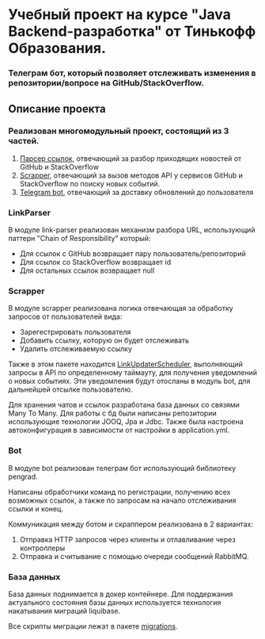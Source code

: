# Учебный проект на курсе "Java Backend-разработка" от Тинькофф Образования. 

### Телеграм бот, который позволяет отслеживать изменения в репозитории/вопросе на GitHub/StackOverflow.

## Описание проекта

### Реализован многомодульный проект, состоящий из 3 частей.
1. [Парсер ссылок](linkParser), отвечающий за разбор приходящих новостей от GitHub и StackOverflow
2. [Scrapper](scrapper), отвечающий за вызов методов API у сервисов GitHub и StackOverflow по поиску новых событий.
3. [Telegram bot](bot), отвечающий за доставку обновлений до пользователя

### LinkParser

В модуле link-parser реализован механизм разбора URL, использующий паттерн "Chain of Responsibility" который:
* Для ссылок с GitHub возвращает пару пользователь/репозиторий
* Для ссылок со StackOverflow возвращает id
* Для остальных ссылок возвращает null

### Scrapper

В модуле scrapper реализована логика отвечающая за обработку запросов от пользователей вида:
* Зарегестрировать пользователя 
* Добавить ссылку, которую он будет отслеживать
* Удалить отслеживаемую ссылку

Также в этом пакете находится [LinkUpdaterScheduler](scrapper/src/main/java/ru/tinkoff/edu/java/scrapper/scheduler/LinkUpdaterScheduler.java), выполняющий запросы в API по определенному таймауту, для получения уведомлений о новых событиях.
Эти уведомления будут отосланы в модуль bot, для дальнейшей отсылке пользователю.

Для хранения чатов и ссылок разработана база данных со связями Many To Many. 
Для работы с бд были написаны репозитории использующие технологии JOOQ, Jpa и Jdbc. Также была настроена автоконфигурация в зависимости от настройки в application.yml.

### Bot

В модуле bot реализован телеграм бот использующий библиотеку pengrad.

Написаны обработчики команд по регистрации, получению всех возможных ссылок, а также по запросам на начало отслеживания ссылки и конец.

Коммуникация между ботом и скраппером реализована в 2 вариантах:
1. Отправка HTTP запросов через клиенты и отлавливание через контроллеры
2. Отправка и считывание с помощью очереди сообщений RabbitMQ.

### База данных
База данных поднимается в докер контейнере. Для поддержания актуального состояния базы данных используется технология накатывания миграций liquibase.

Все скрипты миграции лежат в пакете [migrations](scrapper/migrations).
